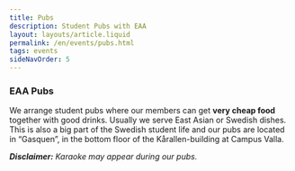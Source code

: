 ```yaml
---
title: Pubs
description: Student Pubs with EAA
layout: layouts/article.liquid
permalink: /en/events/pubs.html
tags: events
sideNavOrder: 5
---
```


### EAA Pubs

We arrange student pubs where our members can get **very cheap food** together with good drinks. 
Usually we serve East Asian or Swedish dishes. This is also a big part of the Swedish student life 
and our pubs are located in “Gasquen”, in the bottom floor of the Kårallen-building at Campus Valla. 

***Disclaimer:*** *Karaoke may appear during our pubs.*
